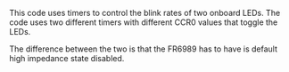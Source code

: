 This code uses timers to control the blink rates of two onboard LEDs. The code uses two different timers with different CCR0 values that toggle the LEDs.

The difference between the two is that the FR6989 has to have is default high impedance state disabled.
